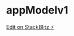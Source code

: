 # appModelv1

[Edit on StackBlitz ⚡️](https://stackblitz.com/edit/ionic-5-angular-10-start-template-cexf2j)